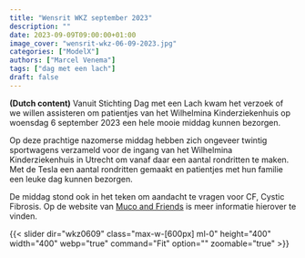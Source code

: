 ```yaml
---
title: "Wensrit WKZ september 2023"
description: ""
date: 2023-09-09T09:00:00+01:00
image_cover: "wensrit-wkz-06-09-2023.jpg"
categories: ["ModelX"]
authors: ["Marcel Venema"] 
tags: ["dag met een lach"]
draft: false
---
```


**(Dutch content)** Vanuit Stichting Dag met een Lach kwam het verzoek of we willen assisteren om patientjes van het Wilhelmina Kinderziekenhuis op woensdag 6 september 2023 een hele mooie middag kunnen bezorgen. 

<!--more-->

Op deze prachtige nazomerse middag hebben zich ongeveer twintig sportwagens verzameld voor de ingang van het Wilhelmina Kinderziekenhuis in Utrecht om vanaf daar een aantal rondritten te maken. Met de Tesla een aantal rondritten gemaakt en patientjes met hun familie een leuke dag kunnen bezorgen. 

De middag stond ook in het teken om aandacht te vragen voor CF, Cystic Fibrosis. Op de website van [Muco and Friends](https://mucofriends.com) is meer informatie hierover te vinden.  

{{< slider dir="wkz0609" class="max-w-[600px] ml-0" height="400" width="400" webp="true" command="Fit" option="" zoomable="true" >}}

&nbsp;  
